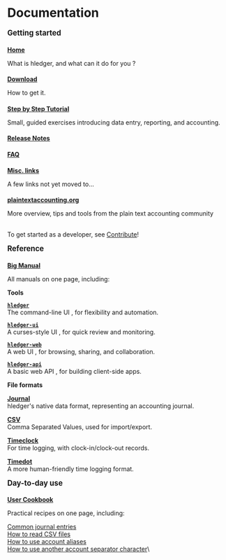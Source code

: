# Documentation

<style>
h2 { font-size:larger; margin-top:0.5em; }
h3 { font-size:large; }
h4 { margin-bottom:0.2em; }
/*div.col-sm-5 { border:thin solid gray; }*/
</style>

<div class="container">
<div class="row">
<div class="col-sm-3">

## Getting started

#### [Home](index.html)
What is hledger, and what can it do for you ?

#### [Download](download.html)
How to get it.

#### [Step by Step Tutorial](step-by-step.html)
Small, guided exercises introducing data entry, reporting, and accounting.

#### [Release Notes](release-notes.html)

#### [FAQ](faq.html)

#### [Misc. links](more-docs.html)
A few links not yet moved to... 

#### [plaintextaccounting.org](http://plaintextaccounting.org)
More overview, tips and tools from the plain text accounting community

\
To get started as a developer, see [Contribute](developer-guide.html)!

</div>
<div class="col-sm-3">

## Reference

#### [Big Manual](manual.html)
All manuals on one page, including:

<div style="padding-left:0em;">

**Tools**

**[`hledger`](hledger.html)**\
The command-line UI
, for flexibility and automation.

**[`hledger-ui`](hledger-ui.html)**\
A curses-style UI
, for quick review and monitoring.

**[`hledger-web`](hledger-web.html)**\
A web UI
, for browsing, sharing, and collaboration.

**[`hledger-api`](hledger-api.html)**\
A basic web API
, for building client-side apps. 

**File formats**

**[Journal](journal.html)**\
hledger's native data format, representing an accounting journal.

**[CSV](csv.html)**\
Comma Separated Values, used for import/export.

**[Timeclock](timeclock.html)**\
For time logging, with clock-in/clock-out records.

**[Timedot](timedot.html)**\
A more human-friendly time logging format.

</div>

</div>
<div class="col-sm-3">

## Day-to-day use

#### [User Cookbook](cookbook.html)
Practical recipes on one page, including:

<div style="padding-left:0em;">

[Common journal entries](entries.html)\
[How to read CSV files](csv-import.html)\
[How to use account aliases](account-aliases.html)\
[How to use another account separator character](account-separator.html)\

</div>

</div>
</div>
</div>
